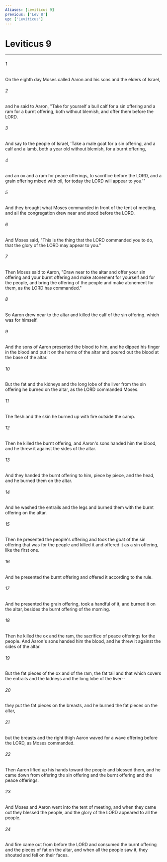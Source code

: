 ```yaml
---
Aliases: [Leviticus 9]
previous: ['Lev 8']
up: ['Leviticus']
---
```

# Leviticus 9

***

 

###### 1 
On the eighth day Moses called Aaron and his sons and the elders of Israel, 
 

###### 2 
and he said to Aaron, "Take for yourself a bull calf for a sin offering and a ram for a burnt offering, both without blemish, and offer them before the LORD. 
 

###### 3 
And say to the people of Israel, 'Take a male goat for a sin offering, and a calf and a lamb, both a year old without blemish, for a burnt offering, 
 

###### 4 
and an ox and a ram for peace offerings, to sacrifice before the LORD, and a grain offering mixed with oil, for today the LORD will appear to you.'" 
 

###### 5 
And they brought what Moses commanded in front of the tent of meeting, and all the congregation drew near and stood before the LORD. 
 

###### 6 
And Moses said, "This is the thing that the LORD commanded you to do, that the glory of the LORD may appear to you." 
 

###### 7 
Then Moses said to Aaron, "Draw near to the altar and offer your sin offering and your burnt offering and make atonement for yourself and for the people, and bring the offering of the people and make atonement for them, as the LORD has commanded."
 
 

###### 8 
So Aaron drew near to the altar and killed the calf of the sin offering, which was for himself. 
 

###### 9 
And the sons of Aaron presented the blood to him, and he dipped his finger in the blood and put it on the horns of the altar and poured out the blood at the base of the altar. 
 

###### 10 
But the fat and the kidneys and the long lobe of the liver from the sin offering he burned on the altar, as the LORD commanded Moses. 
 

###### 11 
The flesh and the skin he burned up with fire outside the camp.
 
 

###### 12 
Then he killed the burnt offering, and Aaron's sons handed him the blood, and he threw it against the sides of the altar. 
 

###### 13 
And they handed the burnt offering to him, piece by piece, and the head, and he burned them on the altar. 
 

###### 14 
And he washed the entrails and the legs and burned them with the burnt offering on the altar.
 
 

###### 15 
Then he presented the people's offering and took the goat of the sin offering that was for the people and killed it and offered it as a sin offering, like the first one. 
 

###### 16 
And he presented the burnt offering and offered it according to the rule. 
 

###### 17 
And he presented the grain offering, took a handful of it, and burned it on the altar, besides the burnt offering of the morning.
 
 

###### 18 
Then he killed the ox and the ram, the sacrifice of peace offerings for the people. And Aaron's sons handed him the blood, and he threw it against the sides of the altar. 
 

###### 19 
But the fat pieces of the ox and of the ram, the fat tail and that which covers the entrails and the kidneys and the long lobe of the liver-- 
 

###### 20 
they put the fat pieces on the breasts, and he burned the fat pieces on the altar, 
 

###### 21 
but the breasts and the right thigh Aaron waved for a wave offering before the LORD, as Moses commanded.
 
 

###### 22 
Then Aaron lifted up his hands toward the people and blessed them, and he came down from offering the sin offering and the burnt offering and the peace offerings. 
 

###### 23 
And Moses and Aaron went into the tent of meeting, and when they came out they blessed the people, and the glory of the LORD appeared to all the people. 
 

###### 24 
And fire came out from before the LORD and consumed the burnt offering and the pieces of fat on the altar, and when all the people saw it, they shouted and fell on their faces.
 
